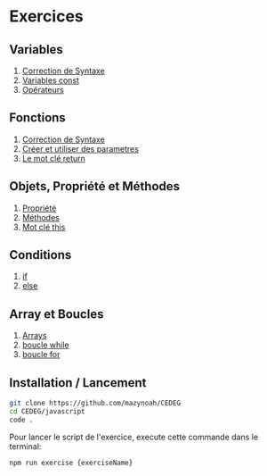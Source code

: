 # Exercices

## Variables

1. [Correction de Syntaxe](./0-1-syntaxe)
1. [Variables const](./0-2-const)
1. [Opérateurs](./0-3-operators/)

## Fonctions

1. [Correction de Syntaxe](./1-1-syntaxe/)
1. [Créer et utiliser des parametres](./1-2-parameters/)
1. [Le mot clé return](./1-3-return/)

## Objets, Propriété et Méthodes

1. [Propriété](./2-1-properties//)
1. [Méthodes](./2-2-methods//)
1. [Mot clé this](./2-3-this//)

## Conditions

1. [if](./3-1-if/)
1. [else](./3-2-else/)

## Array et Boucles

1. [Arrays](./4-1-arrays/)
1. [boucle while](./4-2-while/)
1. [boucle for](./4-3-for/)

## Installation / Lancement

```bash
git clone https://github.com/mazynoah/CEDEG
cd CEDEG/javascript
code .
```

Pour lancer le script de l'exercice, execute cette commande dans le terminal:

```bash
npm run exercise {exerciseName}
```
